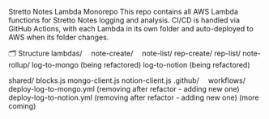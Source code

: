 Stretto Notes Lambda Monorepo
This repo contains all AWS Lambda functions for Stretto Notes logging and analysis.
CI/CD is handled via GitHub Actions, with each Lambda in its own folder and auto-deployed to AWS when its folder changes.

🗂 Structure
lambdas/
  note-create/ 
  note-list/
  rep-create/
  rep-list/
  note-rollup/
  log-to-mongo (being refactored)
  log-to-notion (being refactored)

shared/
  blocks.js
  mongo-client.js
  notion-client.js
.github/
  workflows/
    deploy-log-to-mongo.yml (removing after refactor - adding new one)
    deploy-log-to-notion.yml (removing after refactor - adding new one)
    (more coming)


